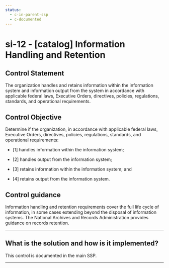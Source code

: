 ```yaml
---
status:
  - c-in-parent-ssp
  - c-documented
---
```


# si-12 - \[catalog\] Information Handling and Retention

## Control Statement

The organization handles and retains information within the information system and information output from the system in accordance with applicable federal laws, Executive Orders, directives, policies, regulations, standards, and operational requirements.

## Control Objective

Determine if the organization, in accordance with applicable federal laws, Executive Orders, directives, policies, regulations, standards, and operational requirements:

- \[1\] handles information within the information system;

- \[2\] handles output from the information system;

- \[3\] retains information within the information system; and

- \[4\] retains output from the information system.

## Control guidance

Information handling and retention requirements cover the full life cycle of information, in some cases extending beyond the disposal of information systems. The National Archives and Records Administration provides guidance on records retention.

______________________________________________________________________

## What is the solution and how is it implemented?

This control is documented in the main SSP.

______________________________________________________________________
